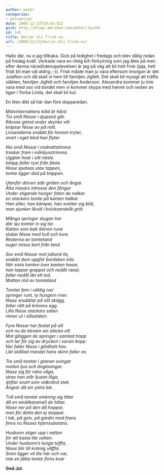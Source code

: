 ```yaml
---
author: peter
categories:
- personligt
date: 2008-12-23T19:43:52Z
guid: http://blogs.merikan.com/peter/?p=141
id: 141
title: Börjar bli frisk nu.
url: /2008/12/23/borjar-bli-frisk-nu/
---
```


Hallo där, nu e jag tillbaka. Gick på ledighet i fredags och blev dålig redan på fredag kväll. Verkade vara en riktig kill-förkylning som jag åkte på men efter denna näradödenupplevelsen är jag på väg att bli helt frisk (jaja, helt frisk bli man väl aldrig ;-)). Frisk måste man ju vara eftersom imorgon är det Julafton och då skall vi hem till familjen Jigfelt. Det skall bli mysigt att träffa släkten, familjen Jigfelt och familjen Anderson. Alexandra kommer ju inte vara med oss vid bordet men vi kommer skypa med henne och resten av ligan i Yorba Linda, det skall bli kul.

En liten dikt så här dan före dopparedan.

_Midvinternattens köld är hård.  
Tio små Nissar i djupsnö går.  
Rävsax gömd under skynke vitt  
knipsar Nisse av på mitt.  
Livsandarna snabbt för honom tryter,  
snart i eget blod han flyter_

_Nio små Nissar i midnattstimma  
traskar fram i månljusstrimma.  
Ugglan hoar i sitt näste.  
Istapp faller tyst från fäste.  
Nisse spetsas utav tappen,  
tomte ligger död på trappen._

_Utanför dörren står gröten och ångar.  
Åtta nissars intresse den fångar  
Under stigande hunger faten de nalkar.  
en stackars tomte på kanten halkar.  
Han sliter, han kämpar, han svettar sig blöt,  
men sjunker likväl i kvicksandslik gröt._

_Många springor stugan har  
där sju tomtar in sig tar.  
Katten som bak dörren ruva  
slukar Nisse med hull och luva.  
Resterna av tomtetand  
suger misse bort från tand_

_Sex små Nissar mot julbord ila,  
snabbt dom uppför bordsben kila.  
När sista tomten över kanten hasar,  
han tappar greppet och nedåt rasar,  
faller nedåt likt ett lod.  
Mattan röd av tomteblod_

_Tomtar fem i väldig iver  
springer runt, ty hungern river.  
Nisse snubblar på sitt skägg,  
faller rätt på knivens egg.  
Lilla Nisse stackars saten  
rinner ut i sillsalaten._

_Fyra Nissar har festat på sill  
och nu de törsten sin släcka vill.  
Mot glöggen de springer i samlad tropp  
och tar för sig av drycken i varsin kopp.  
Ner faller Nisse i glödhett hav.  
Likt skållad mandel hans skinn faller av._

_Tre små tomtar i granen svingar  
mellan ljus och änglavingar.  
Nisse sig för nära våga,  
strax han står ljusan låga,  
doftar snart som vidbränd stek.  
Ångrar då sin ystra lek._

_Två små tomtar omkring sig tittar  
då en smällkaramell de hittar.  
Nisse ner på den då hoppar,  
men för detta den ej stoppar.  
I tak, på golv, på gardin med frans  
finns nu Nisses hjärnsubstans._

_Husbonn stiger upp i natten  
för att kasta lite vatten.  
Under husbonn’s tunga toffla,  
Nisse blir till krämig våffla.  
Snön ligger vit lite här och var,  
inte en jäkla tomte finns kvar_

**God Jul.**
